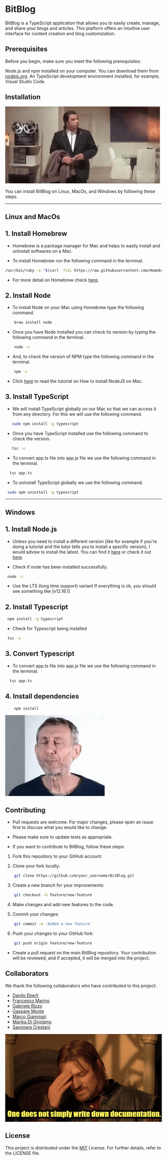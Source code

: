 # BitBlog

BitBlog is a TypeScript application that allows you to easily create, manage, and share your blogs and articles. This platform offers an intuitive user interface for content creation and blog customization.

## Prerequisites

Before you begin, make sure you meet the following prerequisites:

Node.js and npm installed on your computer. You can download them from [nodejs.org](https://nodejs.org/en).
An TypeScript development environment installed, for example, Visual Studio Code.

## Installation

![Alternate Text](https://github.com/MarikaDiGirolamo/BitBlog/blob/master/doc/gif/john-travolta-meme.gif)

You can install BitBlog on Linux, MacOs, and Windows by following these steps.

---

Linux and MacOs
---

## 1. Install Homebrew

* Homebrew is a package manager for Mac and helps to easily install and uninstall softwares on a Mac.

* To install Homebrew run the following command in the terminal.

```bash
/usr/bin/ruby -e "$(curl -fsSL https://raw.githubusercontent.com/Homebrew/install/master/install)"

```

* For more detail on Homebrew check [here](https://brew.sh/).

## 2. Install Node

* To install Node on your Mac using Homebrew type the following command.

```bash
    brew install node
```

* Once you have Node installed you can check its version by typing the following command in the terminal.

```bash
    node -v
```

* And, to check the version of NPM type the following command in the terminal.

```bash
    npm -v
```

* Click [here](https://dyclassroom.com/howto-mac/how-to-install-nodejs-and-npm-on-mac-using-homebrew) to read the tutorial on How to install NodeJS on Mac.

## 3. Install TypeScript

* We will install TypeScript globally on our Mac so that we can access it from any directory. For this we will use the following command.

```bash
   sudo npm install -g typescript
```

* Once you have TypeScript installed use the following command to check the version.

```bash
   tsc -v
```

* To convert app.ts file into app.js file we use the following command in the terminal.

```bash
  tsc app.ts
```

* To uninstall TypeScript globally we use the following command.

```bash
 sudo npm uninstall -g typescript
```

---

Windows
---

## 1. Install Node.js

* Unless you need to install a different version (like for example if you're doing a tutorial and the tutor tells you to install a specific version), I would advise to install the latest. You can find it [here](https://nodejs.org/en/) or check it out [here](https://learn.microsoft.com/it-it/windows/dev-environment/javascript/nodejs-on-windows).

* Check if node has been installed successfully.

```bash
 node -v
```

* Use the LTS (long time support) variant
If everything is ok, you should see something like [v12.16.1]

## 2. Install Typescript

```bash
 npm install -g typescript
```

* Check for Typescript being installed

```bash
 tsc -v 
```

## 3. Convert Typescript
* To convert app.ts file into app.js file we use the following command in the terminal.

```bash
  tsc app.ts
```

## 4. Install dependencies

```bash
    npm install

```

![Alternate Text](https://github.com/MarikaDiGirolamo/BitBlog/blob/master/doc/gif/nice-smack.gif)

## Contributing

* Pull requests are welcome. For major changes, please open an issue first to discuss what you would like to change.

* Please make sure to update tests as appropriate.

* If you want to contribute to BitBlog, follow these steps:

1. Fork this repository to your GitHub account.

2. Clone your fork locally:

```bash
    git clone https://github.com/your_username/BitBlog.git

```

3. Create a new branch for your improvements:

```bash
    git checkout -b feature/new-feature

```

4. Make changes and add new features to the code.

5. Commit your changes:

```bash
    git commit -m 'Added a new feature'

```

6. Push your changes to your GitHub fork:

```bash
    git push origin feature/new-feature

```

* Create a pull request on the main BitBlog repository. Your contribution will be reviewed, and if accepted, it will be merged into the project.

## Collaborators

We thank the following collaborators who have contributed to this project:

* [Danilo Eberli](https://github.com/daniloeberli)
* [Francesco Marino](https://github.com/Tolihama)
* [Gabriele Rizzo](https://github.com/GabrieleRizzo19)
* [Gaspare Monte](https://github.com/Gas9220)
* [Marco Giammari](https://github.com/marcogiammari)
* [Marika Di Girolamo](https://github.com/MarikaDiGirolamo)
* [Sayonara Crestani](https://github.com/screstani)

![Alternate Text](https://github.com/MarikaDiGirolamo/BitBlog/blob/master/doc/gif/giphy%20(2).gif)

## License

This project is distributed under the [MIT](https://choosealicense.com/licenses/mit/) License.
For further details, refer to the LICENSE file.

